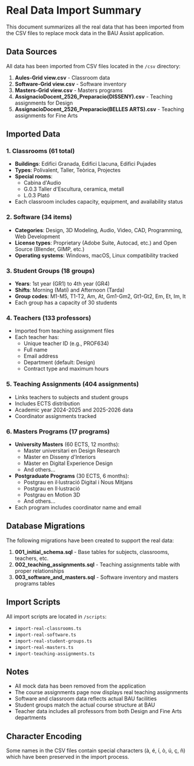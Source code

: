 # Real Data Import Summary

This document summarizes all the real data that has been imported from the CSV files to replace mock data in the BAU Assist application.

## Data Sources

All data has been imported from CSV files located in the `/csv` directory:

1. **Aules-Grid view.csv** - Classroom data
2. **Software-Grid view.csv** - Software inventory
3. **Masters-Grid view.csv** - Masters programs
4. **AssignacioDocent_2526_Preparacio(DISSENY).csv** - Teaching assignments for Design
5. **AssignacioDocent_2526_Preparacio(BELLES ARTS).csv** - Teaching assignments for Fine Arts

## Imported Data

### 1. Classrooms (61 total)
- **Buildings**: Edifici Granada, Edifici Llacuna, Edifici Pujades
- **Types**: Polivalent, Taller, Teòrica, Projectes
- **Special rooms**: 
  - Cabina d'Audio
  - G.0.3 Taller d'Escultura, ceramica, metall
  - L.0.3 Plató
- Each classroom includes capacity, equipment, and availability status

### 2. Software (34 items)
- **Categories**: Design, 3D Modeling, Audio, Video, CAD, Programming, Web Development
- **License types**: Proprietary (Adobe Suite, Autocad, etc.) and Open Source (Blender, GIMP, etc.)
- **Operating systems**: Windows, macOS, Linux compatibility tracked

### 3. Student Groups (18 groups)
- **Years**: 1st year (GR1) to 4th year (GR4)
- **Shifts**: Morning (Matí) and Afternoon (Tarda)
- **Group codes**: M1-M5, T1-T2, Am, At, Gm1-Gm2, Gt1-Gt2, Em, Et, Im, It
- Each group has a capacity of 30 students

### 4. Teachers (133 professors)
- Imported from teaching assignment files
- Each teacher has:
  - Unique teacher ID (e.g., PROF634)
  - Full name
  - Email address
  - Department (default: Design)
  - Contract type and maximum hours

### 5. Teaching Assignments (404 assignments)
- Links teachers to subjects and student groups
- Includes ECTS distribution
- Academic year 2024-2025 and 2025-2026 data
- Coordinator assignments tracked

### 6. Masters Programs (17 programs)
- **University Masters** (60 ECTS, 12 months):
  - Master universitari en Design Research
  - Màster en Disseny d'Interiors
  - Màster en Digital Experience Design
  - And others...
- **Postgraduate Programs** (30 ECTS, 6 months):
  - Postgrau en il·lustració Digital i Nous Mitjans
  - Postgrau en Il·lustració
  - Postgrau en Motion 3D
  - And others...
- Each program includes coordinator name and email

## Database Migrations

The following migrations have been created to support the real data:

1. **001_initial_schema.sql** - Base tables for subjects, classrooms, teachers, etc.
2. **002_teaching_assignments.sql** - Teaching assignments table with proper relationships
3. **003_software_and_masters.sql** - Software inventory and masters programs tables

## Import Scripts

All import scripts are located in `/scripts`:
- `import-real-classrooms.ts`
- `import-real-software.ts`
- `import-real-student-groups.ts`
- `import-real-masters.ts`
- `import-teaching-assignments.ts`

## Notes

- All mock data has been removed from the application
- The course assignments page now displays real teaching assignments
- Software and classroom data reflects actual BAU facilities
- Student groups match the actual course structure at BAU
- Teacher data includes all professors from both Design and Fine Arts departments

## Character Encoding

Some names in the CSV files contain special characters (à, é, í, ò, ú, ç, ñ) which have been preserved in the import process.
